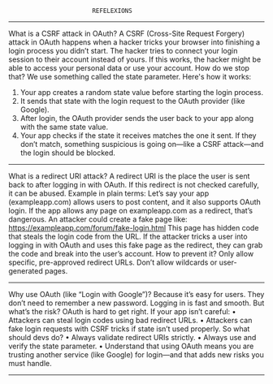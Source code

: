                            REFELEXIONS

---

  What is a CSRF attack in OAuth?
A CSRF (Cross-Site Request Forgery) attack in OAuth happens when a hacker tricks your browser into finishing a login process you didn’t start. The hacker tries to connect your login session to their account instead of yours. If this works, the hacker might be able to access your personal data or use your account.
How do we stop that?
We use something called the state parameter. Here's how it works:

1. Your app creates a random state value before starting the login process.
2. It sends that state with the login request to the OAuth provider (like Google).
3. After login, the OAuth provider sends the user back to your app along with the same state value.
4. Your app checks if the state it receives matches the one it sent.
   If they don’t match, something suspicious is going on—like a CSRF attack—and the login should be blocked.

---

  What is a redirect URI attack?
A redirect URI is the place the user is sent back to after logging in with OAuth. If this redirect is not checked carefully, it can be abused.
Example in plain terms:
Let’s say your app (exampleapp.com) allows users to post content, and it also supports OAuth login. If the app allows any page on exampleapp.com as a redirect, that’s dangerous.
An attacker could create a fake page like:
https://exampleapp.com/forum/fake-login.html
This page has hidden code that steals the login code from the URL. If the attacker tricks a user into logging in with OAuth and uses this fake page as the redirect, they can grab the code and break into the user’s account.
How to prevent it?
Only allow specific, pre-approved redirect URLs. Don’t allow wildcards or user-generated pages.

---

  Why use OAuth (like “Login with Google”)?
Because it’s easy for users. They don’t need to remember a new password. Logging in is fast and smooth.
But what’s the risk?
OAuth is hard to get right. If your app isn’t careful:
• Attackers can steal login codes using bad redirect URLs.
• Attackers can fake login requests with CSRF tricks if state isn’t used properly.
So what should devs do?
• Always validate redirect URIs strictly.
• Always use and verify the state parameter.
• Understand that using OAuth means you are trusting another service (like Google) for login—and that adds new risks you must handle.

---
